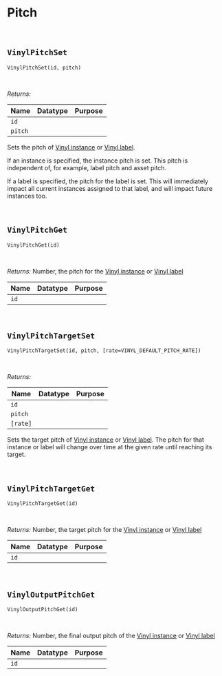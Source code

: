 # Pitch

&nbsp;

## `VinylPitchSet`

`VinylPitchSet(id, pitch)`

&nbsp;

*Returns:*

|Name     |Datatype|Purpose                                           |
|---------|--------|--------------------------------------------------|
|`id`     |        |                                                  |
|`pitch`  |        |                                                  |

Sets the pitch of [Vinyl instance](Terminology) or [Vinyl label](Terminology).

If an instance is specified, the instance pitch is set. This pitch is independent of, for example, label pitch and asset pitch.

If a label is specified, the pitch for the label is set. This will immediately impact all current instances assigned to that label, and will impact future instances too.

&nbsp;

## `VinylPitchGet`

`VinylPitchGet(id)`

&nbsp;

*Returns:* Number, the pitch for the [Vinyl instance](Terminology) or [Vinyl label](Terminology)

|Name     |Datatype|Purpose                                           |
|---------|--------|--------------------------------------------------|
|`id`     |        |                                                  |

&nbsp;

## `VinylPitchTargetSet`

`VinylPitchTargetSet(id, pitch, [rate=VINYL_DEFAULT_PITCH_RATE])`

&nbsp;

*Returns:*

|Name     |Datatype|Purpose                                           |
|---------|--------|--------------------------------------------------|
|`id`     |        |                                                  |
|`pitch`  |        |                                                  |
|`[rate]` |        |                                                  |

Sets the target pitch of [Vinyl instance](Terminology) or [Vinyl label](Terminology). The pitch for that instance or label will change over time at the given rate until reaching its target.

&nbsp;

## `VinylPitchTargetGet`

`VinylPitchTargetGet(id)`

&nbsp;

*Returns:* Number, the target pitch for the [Vinyl instance](Terminology) or [Vinyl label](Terminology)

|Name     |Datatype|Purpose                                           |
|---------|--------|--------------------------------------------------|
|`id`     |        |                                                  |

&nbsp;

## `VinylOutputPitchGet`

`VinylOutputPitchGet(id)`

&nbsp;

*Returns:* Number, the final output pitch of the [Vinyl instance](Terminology) or [Vinyl label](Terminology)

|Name     |Datatype|Purpose                                           |
|---------|--------|--------------------------------------------------|
|`id`     |        |                                                  |